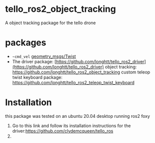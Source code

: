 # tello_ros2_object_tracking

A object tracking package for the tello drone

# packages
* `~cmd_vel` [geometry_msgs/Twist](http://docs.ros.org/api/geometry_msgs/html/msg/Twist.html)
* The driver package: [https://github.com/longhtt/tello_ros2_driver](https://github.com/longhtt/tello_ros2_driver)
object tracking: https://github.com/longhtt/tello_ros2_object_tracking
custom teleop twist keyboard package: https://github.com/longhtt/tello_ros2_teleop_twist_keyboard

# Installation
this package was tested on an ubuntu 20.04 desktop running ros2 foxy

1. Go to this link and follow its installation instructions for the driver:https://github.com/clydemcqueen/tello_ros
2. 
